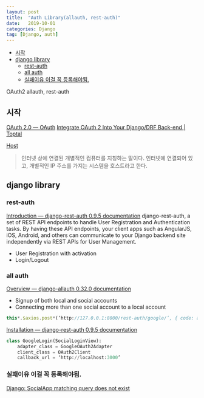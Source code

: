 ```yaml
---
layout: post
title:  "Auth Library(allauth, rest-auth)"
date:   2019-10-01
categories: Django
tag: [Django, auth]
---
```

- [시작](#%ec%8b%9c%ec%9e%91)
- [django library](#django-library)
  - [rest-auth](#rest-auth)
  - [all auth](#all-auth)
  - [실패이유 이걸 꼭 등록해야됨.](#%ec%8b%a4%ed%8c%a8%ec%9d%b4%ec%9c%a0-%ec%9d%b4%ea%b1%b8-%ea%bc%ad-%eb%93%b1%eb%a1%9d%ed%95%b4%ec%95%bc%eb%90%a8)



OAuth2 allauth, rest-auth
## 시작
[OAuth 2.0 — OAuth](https://oauth.net/2/)
[Integrate OAuth 2 Into Your Django/DRF Back-end | Toptal](https://www.toptal.com/django/integrate-oauth-2-into-django-drf-back-end)


[Host](https://terms.naver.com/entry.nhn?docId=3477684&cid=58439&categoryId=58439)
> 인터넷 상에 연결된 개별적인 컴퓨터를 지칭하는 말이다. 인터넷에 연결되어 있고, 개별적인 IP 주소를 가지는 시스템을 호스트라고 한다.


## django library
### rest-auth 
[Introduction — django-rest-auth 0.9.5 documentation](https://django-rest-auth.readthedocs.io/en/latest/introduction.html)
django-rest-auth, a set of REST API endpoints to handle User Registration and Authentication tasks. By having these API endpoints, your client apps such as AngularJS, iOS, Android, and others can communicate to your Django backend site independently via REST APIs for User Management. 

- User Registration with activation
- Login/Logout

### all auth 
[Overview — django-allauth 0.32.0 documentation](https://django-allauth.readthedocs.io/en/latest/overview.html#)
- Signup of both local and social accounts
- Connecting more than one social account to a local account


```javascript
this*.$axios.post*(‘http://127.0.0.1:8000/rest-auth/google/‘, { code: authCode, redirect_uri : ‘http://127.0.0.1:8000/accounts/google/login/callback/‘})
```


[Installation — django-rest-auth 0.9.5 documentation](https://django-rest-auth.readthedocs.io/en/latest/installation.html)
```python
class GoogleLogin(SocialLoginView):
    adapter_class = GoogleOAuth2Adapter
    client_class = OAuth2Client
    callback_url = ‘http://localhost:3000’
```
    
### 실패이유  이걸 꼭 등록해야됨.
 [Django: SocialApp matching query does not exist](https://stackoverflow.com/questions/15409366/django-socialapp-matching-query-does-not-exist) 